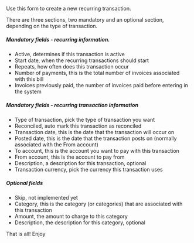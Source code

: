 Use this form to create a new recurring transaction.

There are three sections, two mandatory and an optional section, depending on the type of transaction.

##### Mandatory fields - recurring information.
* Active, determines if this transaction is active
* Start date, when the recurring transactions should start
* Repeats, how often does this transaction occur
* Number of payments, this is the total number of invoices associated with this bill
* Invoices previously paid, the number of invoices paid before entering in the system

##### Mandatory fields - recurring transaction information
* Type of transaction, pick the type of transaction you want
* Reconciled, auto mark this transaction as reconciled
* Transaction date, this is the date that the transaction will occur on
* Posted date, this is the date that the transaction posts on (normally associated with the From account)
* To account, this is the account you want to pay with this transaction
* From account, this is the account to pay from
* Description, a description for this transaction, optional
* Transaction currency, pick the currency this transaction uses

##### Optional fields
* Skip, not implemented yet
* Category, this is the category (or categories) that are associated with this transaction
* Amount, the amount to charge to this category
* Description, the description for this category, optional

That is all! Enjoy
